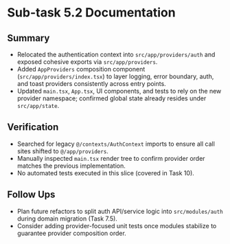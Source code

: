 # Sub-task 5.2 Documentation

## Summary
- Relocated the authentication context into `src/app/providers/auth` and exposed cohesive exports via `src/app/providers`.
- Added `AppProviders` composition component (`src/app/providers/index.tsx`) to layer logging, error boundary, auth, and toast providers consistently across entry points.
- Updated `main.tsx`, `App.tsx`, UI components, and tests to rely on the new provider namespace; confirmed global state already resides under `src/app/state`.

## Verification
- Searched for legacy `@/contexts/AuthContext` imports to ensure all call sites shifted to `@/app/providers`.
- Manually inspected `main.tsx` render tree to confirm provider order matches the previous implementation.
- No automated tests executed in this slice (covered in Task 10).

## Follow Ups
- Plan future refactors to split auth API/service logic into `src/modules/auth` during domain migration (Task 7.5).
- Consider adding provider-focused unit tests once modules stabilize to guarantee provider composition order.
